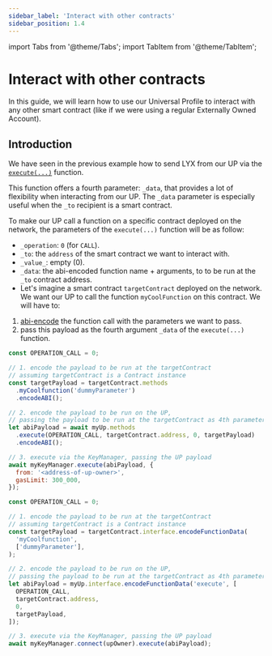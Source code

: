 ```yaml
---
sidebar_label: 'Interact with other contracts'
sidebar_position: 1.4
---
```


import Tabs from '@theme/Tabs';
import TabItem from '@theme/TabItem';

# Interact with other contracts

In this guide, we will learn how to use our Universal Profile to interact with any other smart contract (like if we were using a regular Externally Owned Account).

## Introduction

We have seen in the previous example how to send LYX from our UP via the [`execute(...)`](../../standards/smart-contracts/lsp0-erc725-account.md#execute) function.

This function offers a fourth parameter: `_data`, that provides a lot of flexibility when interacting from our UP. The `_data` parameter is especially useful when the `_to` recipient is a smart contract.

To make our UP call a function on a specific contract deployed on the network, the parameters of the `execute(...)` function will be as follow:

- `_operation`: `0` (for `CALL`).
- `_to`: the `address` of the smart contract we want to interact with.
- `_value_`: empty (0).
- `_data`: the abi-encoded function name + arguments, to to be run at the `_to` contract address.
- Let's imagine a smart contract `targetContract` deployed on the network. We want our UP to call the function `myCoolFunction` on this contract. We will have to:

1. [abi-encode](https://web3js.readthedocs.io/en/v1.2.11/web3-eth-contract.html#methods-mymethod-encodeabi) the function call with the parameters we want to pass.
2. pass this payload as the fourth argument `_data` of the `execute(...)` function.

<Tabs>
  
  <TabItem value="web3js" label="web3.js">

```javascript
const OPERATION_CALL = 0;

// 1. encode the payload to be run at the targetContract
// assuming targetContract is a Contract instance
const targetPayload = targetContract.methods
  .myCoolfunction('dummyParameter')
  .encodeABI();

// 2. encode the payload to be run on the UP,
// passing the payload to be run at the targetContract as 4th parameter
let abiPayload = await myUp.methods
  .execute(OPERATION_CALL, targetContract.address, 0, targetPayload)
  .encodeABI();

// 3. execute via the KeyManager, passing the UP payload
await myKeyManager.execute(abiPayload, {
  from: '<address-of-up-owner>',
  gasLimit: 300_000,
});
```

  </TabItem>
  
  <TabItem value="ethersjs" label="ethers.js">

```javascript
const OPERATION_CALL = 0;

// 1. encode the payload to be run at the targetContract
// assuming targetContract is a Contract instance
const targetPayload = targetContract.interface.encodeFunctionData(
  'myCoolfunction',
  ['dummyParameter'],
);

// 2. encode the payload to be run on the UP,
// passing the payload to be run at the targetContract as 4th parameter
let abiPayload = myUp.interface.encodeFunctionData('execute', [
  OPERATION_CALL,
  targetContract.address,
  0,
  targetPayload,
]);

// 3. execute via the KeyManager, passing the UP payload
await myKeyManager.connect(upOwner).execute(abiPayload);
```

  </TabItem>

</Tabs>
